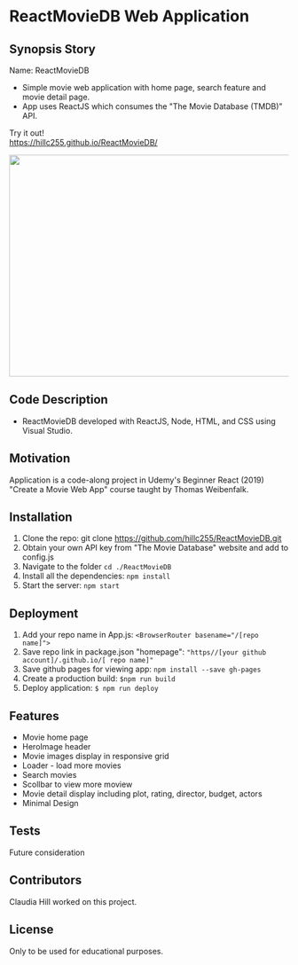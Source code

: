 #  ReactMovieDB Web Application

## Synopsis Story

Name:  ReactMovieDB

* Simple movie web application with home page, search feature and movie detail page.  
* App uses ReactJS which consumes the "The Movie Database (TMDB)" API. 


Try it out!   
<https://hillc255.github.io/ReactMovieDB/>



<p align="center">
 <kbd><img width="900" height="400" src="readme_asset/moviereactdb.gif"></kbd>
</p>



## Code Description

* ReactMovieDB developed with ReactJS, Node, HTML, and CSS using Visual Studio.


## Motivation

Application is a code-along project in Udemy's Beginner React (2019) "Create a Movie Web App" course taught by Thomas Weibenfalk.


## Installation

1. Clone the repo: git clone https://github.com/hillc255/ReactMovieDB.git
2. Obtain your own API key from "The Movie Database" website and add to config.js
3. Navigate to the folder `cd ./ReactMovieDB`
4. Install all the dependencies: `npm install`
5. Start the server: `npm start`


## Deployment

1. Add your repo name in App.js:  `<BrowserRouter basename="/[repo name]">`
2. Save repo link in package.json "homepage": `"https//[your github account]/.github.io/[ repo name]"` 
3. Save github pages for viewing app:  `npm install --save gh-pages`
4. Create a production build:  `$npm run build`
5. Deploy application:  `$ npm run deploy`


## Features

* Movie home page
* HeroImage header
* Movie images display in responsive grid
* Loader - load more movies
* Search movies
* Scollbar  to view more moview
* Movie detail display including plot, rating, director, budget, actors
* Minimal Design


## Tests

Future consideration

## Contributors

Claudia Hill worked on this project.

## License

Only to be used for educational purposes.

